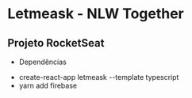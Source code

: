 # Letmeask - NLW Together

## Projeto RocketSeat

- Dependências

* create-react-app letmeask --template typescript
* yarn add firebase
